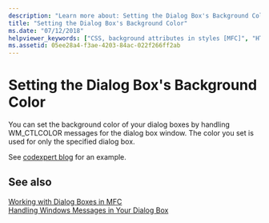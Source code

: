 ```yaml
---
description: "Learn more about: Setting the Dialog Box's Background Color"
title: "Setting the Dialog Box's Background Color"
ms.date: "07/12/2018"
helpviewer_keywords: ["CSS, background attributes in styles [MFC]", "HTML element formatting, background attributes", "colors, dialog box", "dialog boxes [MFC], colors", "background colors, dialog boxes", "MFC dialog boxes [MFC], colors"]
ms.assetid: 05ee28a4-f3ae-4203-84ac-022f266ff2ab
---
```

# Setting the Dialog Box's Background Color

You can set the background color of your dialog boxes by handling WM_CTLCOLOR messages for the dialog box window. The color you set is used for only the specified dialog box.

See [codexpert blog](https://codexpert.ro/blog/2013/03/13/painting-the-dialog-backround/) for an example.

## See also

[Working with Dialog Boxes in MFC](../mfc/life-cycle-of-a-dialog-box.md)<br/>
[Handling Windows Messages in Your Dialog Box](../mfc/handling-windows-messages-in-your-dialog-box.md)
